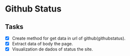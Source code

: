 # Github Status
## Tasks
- [x] Create method for get data in url of github(githubstatus).
- [x] Extract data of body the page.
- [x] Visualization de dados of status the site.
